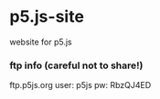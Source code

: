p5.js-site
==========

website for p5.js


### ftp info (careful not to share!)
ftp.p5js.org
user: p5js
pw: RbzQJ4ED